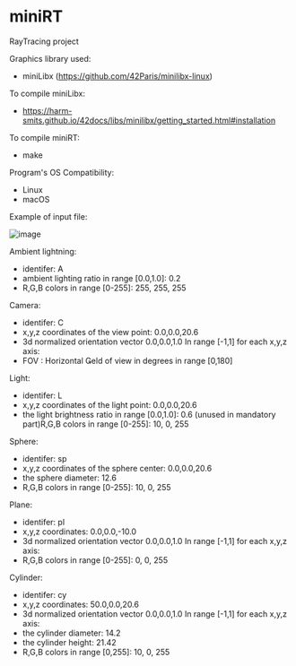 # miniRT
RayTracing project

Graphics library used:
- miniLibx (https://github.com/42Paris/minilibx-linux)

To compile miniLibx:
- https://harm-smits.github.io/42docs/libs/minilibx/getting_started.html#installation

To compile miniRT:
- make

Program's OS Compatibility:
- Linux
- macOS

Example of input file:

![image](https://user-images.githubusercontent.com/71138634/214985403-1a4c82ee-61f4-4395-998e-fe3974fcbb95.png)

Ambient lightning:
- identifer: A
- ambient lighting ratio in range [0.0,1.0]: 0.2
- R,G,B colors in range [0-255]: 255, 255, 255

Camera:
- identifer: C
- x,y,z coordinates of the view point: 0.0,0.0,20.6
- 3d normalized orientation vector 0.0,0.0,1.0 In range [-1,1] for each x,y,z axis:
- FOV : Horizontal eld of view in degrees in range [0,180]

Light:
- identifer: L
- x,y,z coordinates of the light point: 0.0,0.0,20.6
- the light brightness ratio in range [0.0,1.0]: 0.6 (unused in mandatory part)R,G,B colors in range [0-255]: 10, 0, 255

Sphere:
- identifer: sp
- x,y,z coordinates of the sphere center: 0.0,0.0,20.6
- the sphere diameter: 12.6
- R,G,B colors in range [0-255]: 10, 0, 255

Plane:
- identifer: pl
- x,y,z coordinates: 0.0,0.0,-10.0
- 3d normalized orientation vector 0.0,0.0,1.0  In range [-1,1] for each x,y,z axis:
- R,G,B colors in range [0-255]: 0, 0, 255

Cylinder:
- identifer: cy
- x,y,z coordinates: 50.0,0.0,20.6
- 3d normalized orientation vector  0.0,0.0,1.0  In range [-1,1] for each x,y,z axis:
- the cylinder diameter: 14.2
- the cylinder height: 21.42
- R,G,B colors in range [0,255]: 10, 0, 255

